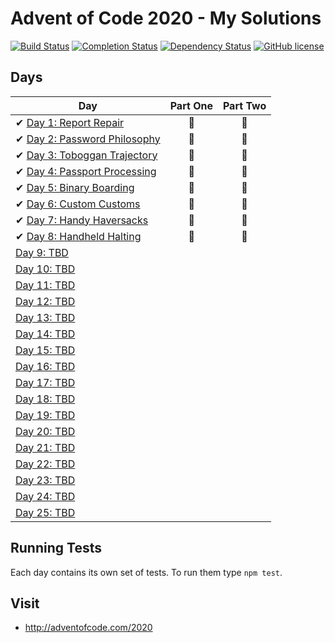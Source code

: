 # Advent of Code 2020 - My Solutions
[![Build Status](https://github.com/AxemaFr/AdventOfCode-2020/workflows/build/badge.svg)](https://github.com/AxemaFr/AdventOfCode-2020/actions)
[![Completion Status](https://img.shields.io/endpoint?url=https://raw.githubusercontent.com/AxemaFr/AdventOfCode-2020/master/.github/badges/completion.json)](https://github.com/AxemaFr/AdventOfCode-2020)
[![Dependency Status](https://img.shields.io/david/AxemaFr/AdventOfCode-2020.svg)](https://david-dm.org/AxemaFr/AdventOfCode-2020)
[![GitHub license](https://img.shields.io/badge/license-MIT-blue.svg)](https://raw.githubusercontent.com/AxemaFr/AdventOfCode-2020/master/LICENSE)

## Days


| Day  | Part One | Part Two |
|---|:---:|:---:|
| ✔ [Day 1: Report Repair](https://github.com/AxemaFr/AdventOfCode-2020/tree/master/day-01)| 🌟 | 🌟 |
| ✔ [Day 2: Password Philosophy](https://github.com/AxemaFr/AdventOfCode-2020/tree/master/day-02)| 🌟 | 🌟 |
| ✔ [Day 3: Toboggan Trajectory](https://github.com/AxemaFr/AdventOfCode-2020/tree/master/day-03)| 🌟 | 🌟 |
| ✔ [Day 4: Passport Processing](https://github.com/AxemaFr/AdventOfCode-2020/tree/master/day-04)| 🌟 | 🌟 |
| ✔ [Day 5: Binary Boarding](https://github.com/AxemaFr/AdventOfCode-2020/tree/master/day-05)| 🌟 | 🌟 |
| ✔ [Day 6: Custom Customs](https://github.com/AxemaFr/AdventOfCode-2020/tree/master/day-06)| 🌟 | 🌟 |
| ✔ [Day 7: Handy Haversacks](https://github.com/AxemaFr/AdventOfCode-2020/tree/master/day-07)| 🌟 | 🌟 |
| ✔ [Day 8: Handheld Halting](https://github.com/AxemaFr/AdventOfCode-2020/tree/master/day-08)| 🌟 | 🌟 |
| [Day 9: TBD]()| | |
| [Day 10: TBD]()| | |
| [Day 11: TBD]()| | |
| [Day 12: TBD]()| | |
| [Day 13: TBD]()| | |
| [Day 14: TBD]()| | |
| [Day 15: TBD]()| | |
| [Day 16: TBD]()| | |
| [Day 17: TBD]()| | |
| [Day 18: TBD]()| | |
| [Day 19: TBD]()| | |
| [Day 20: TBD]()| | |
| [Day 21: TBD]()| | |
| [Day 22: TBD]()| | |
| [Day 23: TBD]()| | |
| [Day 24: TBD]()| | |
| [Day 25: TBD]()| | |

## Running Tests

Each day contains its own set of tests. To run them type `npm test`.

## Visit
- http://adventofcode.com/2020
